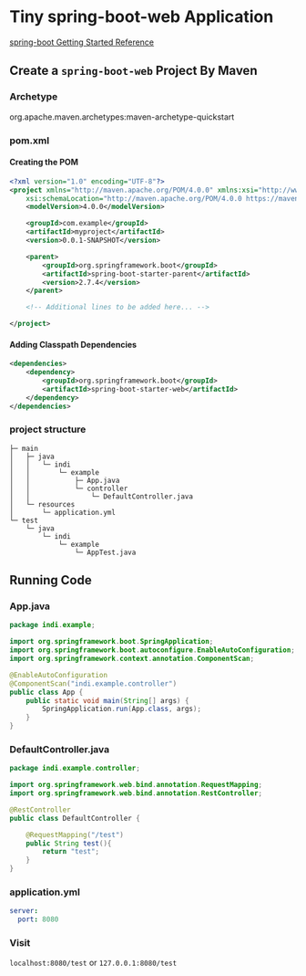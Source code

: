 # Tiny spring-boot-web Application

[spring-boot Getting Started Reference](https://docs.spring.io/spring-boot/docs/current/reference/html/getting-started.html#getting-started)

## Create a `spring-boot-web` Project By Maven

### Archetype

org.apache.maven.archetypes:maven-archetype-quickstart

### pom.xml

#### Creating the POM

```xml
<?xml version="1.0" encoding="UTF-8"?>
<project xmlns="http://maven.apache.org/POM/4.0.0" xmlns:xsi="http://www.w3.org/2001/XMLSchema-instance"
    xsi:schemaLocation="http://maven.apache.org/POM/4.0.0 https://maven.apache.org/xsd/maven-4.0.0.xsd">
    <modelVersion>4.0.0</modelVersion>

    <groupId>com.example</groupId>
    <artifactId>myproject</artifactId>
    <version>0.0.1-SNAPSHOT</version>

    <parent>
        <groupId>org.springframework.boot</groupId>
        <artifactId>spring-boot-starter-parent</artifactId>
        <version>2.7.4</version>
    </parent>

    <!-- Additional lines to be added here... -->

</project>
```

#### Adding Classpath Dependencies

```xml
<dependencies>
    <dependency>
        <groupId>org.springframework.boot</groupId>
        <artifactId>spring-boot-starter-web</artifactId>
    </dependency>
</dependencies>
```

### project structure

```text
├─ main
│   ├─ java
│   │   └─ indi
│   │       └─ example
│   │           ├─ App.java
│   │           └─ controller
│   │               └─ DefaultController.java
│   └─ resources
│       └─ application.yml
└─ test
    └─ java
        └─ indi
            └─ example
                └─ AppTest.java
```

## Running Code

### App.java

```java
package indi.example;

import org.springframework.boot.SpringApplication;
import org.springframework.boot.autoconfigure.EnableAutoConfiguration;
import org.springframework.context.annotation.ComponentScan;

@EnableAutoConfiguration
@ComponentScan("indi.example.controller")
public class App {
    public static void main(String[] args) {
        SpringApplication.run(App.class, args);
    }
}
```

### DefaultController.java

```java
package indi.example.controller;

import org.springframework.web.bind.annotation.RequestMapping;
import org.springframework.web.bind.annotation.RestController;

@RestController
public class DefaultController {

    @RequestMapping("/test")
    public String test(){
        return "test";
    }
}
```

### application.yml

```yml
server:
  port: 8080
```

### Visit

`localhost:8080/test` or `127.0.0.1:8080/test`

